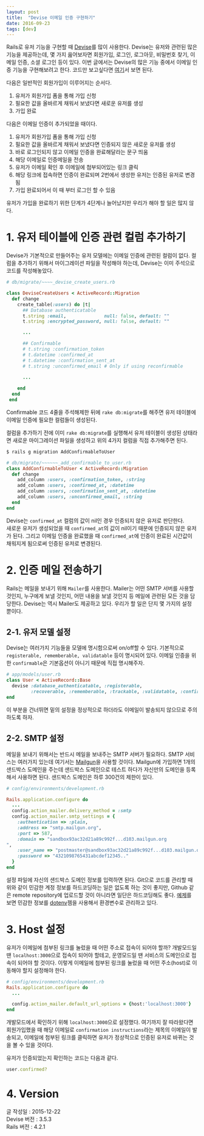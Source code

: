 ```yaml
---
layout: post
title:  "Devise 이메일 인증 구현하기"
date: 2016-09-23
tags: [dev]
---
```


Rails로 유저 기능을 구현할 때 [Devise](https://github.com/plataformatec/devise)를 많이 사용한다.
Devise는 유저와 관련된 많은 기능을 제공하는데, 몇 가지 읊어보자면 회원가입, 로그인, 로그아웃, 비밀번호 찾기, 이메일 인증, 소셜 로그인 등이 있다.
이번 글에서는 Devise의 많은 기능 중에서 이메일 인증 기능을 구현해보려고 한다. 코드만 보고싶다면 [여기](https://github.com/bluesh55/devise-email-confirmation-exmaple)서 보면 된다.

다음은 일반적인 회원가입이 이루어지는 순서다.

1. 유저가 회원가입 폼을 통해 가입 신청
2. 필요한 값을 올바르게 채워서 보냈다면 새로운 유저를 생성
3. 가입 완료

다음은 이메일 인증이 추가되었을 때이다.

1. 유저가 회원가입 폼을 통해 가입 신청
2. 필요한 값을 올바르게 채워서 보냈다면 인증되지 않은 새로운 유저를 생성
3. 바로 로그인되지 않고 이메일 인증을 완료해달라는 문구 띄움
4. 해당 이메일로 인증메일을 전송
5. 유저가 이메일 확인 후 이메일에 첨부되어있는 링크 클릭
6. 해당 링크에 접속하면 인증이 완료되며 2번에서 생성한 유저는 인증된 유저로 변경됨
7. 가입 완료되어서 이 때 부터 로그인 할 수 있음

유저가 가입을 완료하기 위한 단계가 4단계나 늘어났지만 우리가 해야 할 일은 많지 않다.

# 1. 유저 테이블에 인증 관련 컬럼 추가하기

Devise가 기본적으로 만들어주는 유저 모델에는 이메일 인증에 관련된 컬럼이 없다.
컬럼을 추가하기 위해서 마이그레이션 파일을 작성해야 하는데, Devise는 이미 주석으로 코드를 작성해놓았다.

```ruby
# db/migrate/~~~~_devise_create_users.rb

class DeviseCreateUsers < ActiveRecord::Migration
  def change
    create_table(:users) do |t|
      ## Database authenticatable
      t.string :email,              null: false, default: ""
      t.string :encrypted_password, null: false, default: ""

      ...

      ## Confirmable
      # t.string :confirmation_token
      # t.datetime :confirmed_at
      # t.datetime :confirmation_sent_at
      # t.string :unconfirmed_email # Only if using reconfirmable
      
      ...

    end
  end
 end
```

Confirmable 코드 4줄을 주석해제한 뒤에 `rake db:migrate`를 해주면 유저 테이블에 이메일 인증에 필요한 컬럼들이 생성된다.

컬럼을 추가하기 전에 이미 `rake db:migrate`를 실행해서 유저 테이블이 생성된 상태라면
새로운 마이그레이션 파일을 생성하고 위의 4가지 컬럼을 직접 추가해주면 된다.

```bash
$ rails g migration AddConfirmableToUser
```
```ruby
# db/migrate/~~~~~~_add_confirmable_to_user.rb
class AddConfirmableToUser < ActiveRecord::Migration
  def change
    add_column :users, :confirmation_token, :string
    add_column :users, :confirmed_at, :datetime
    add_column :users, :confirmation_sent_at, :datetime
    add_column :users, :unconfirmed_email, :string
  end
end
```

Devise는 ```confirmed_at``` 컬럼의 값이 nil인 경우 인증되지 않은 유저로 판단한다.  
새로운 유저가 생성되었을 때 ```confirmed_at```의 값이 nil이기 때문에 인증되지 않은 유저가 된다.
그리고 이메일 인증을 완료했을 때 ```confirmed_at```에 인증이 완료된 시간값이 채워지게 됨으로써 인증된 유저로 변경된다.

# 2. 인증 메일 전송하기

Rails는 메일을 보내기 위해 ```Mailer```를 사용한다.
Mailer는 어떤 SMTP 서버를 사용할 것인지, 누구에게 보낼 것인지, 어떤 내용을 보낼 것인지 등 메일에 관련된 모든 것을 담당한다.
Devise는 역시 Mailer도 제공하고 있다. 우리가 할 일은 단지 몇 가지의 설정 뿐이다.

## 2-1. 유저 모델 설정

Devise는 여러가지 기능들을 모델에 명시함으로써 on/off할 수 있다.
기본적으로 `registerable, rememberable, validatable` 등이 명시되어 있다.
이메일 인증을 위한 ```confirmable```은 기본옵션이 아니기 때문에 직접 명시해주자.

```ruby
# app/models/user.rb
class User < ActiveRecord::Base
  devise :database_authenticatable, :registerable,
         :recoverable, :rememberable, :trackable, :validatable, :confirmable
end
```

이 부분을 건너뛰면 밑의 설정을 정상적으로 하더라도 이메일이 발송되지 않으므로 주의하도록 하자.

## 2-2. SMTP 설정

메일을 보내기 위해서는 반드시 메일을 보내주는 SMTP 서버가 필요하다.
SMTP 서비스는 여러가지 있는데 여기서는 [Mailgun](https://mailgun.com)을 사용할 것이다.
Mailgun에 가입하면 1개의 샌드박스 도메인을 주는데 샌드박스 도메인으로 테스트 하다가 자신만의 도메인을 등록해서 사용하면 된다.
샌드박스 도메인은 하루 300건의 제한이 있다.

```ruby
# config/environments/development.rb

Rails.application.configure do
  ...
  config.action_mailer.delivery_method = :smtp
  config.action_mailer.smtp_settings = { 
    :authentication => :plain,
    :address => "smtp.mailgun.org",
    :port => 587,
    :domain => "sandbox93ac32d21a89c992f...d103.mailgun.org
",
    :user_name => "postmaster@sandbox93ac32d21a89c992f...d103.mailgun.org",
    :password => "4321098765431abcdef12345.."
  }
end
```
설정 파일에 자신의 샌드박스 도메인 정보를 입력하면 된다.
Git으로 코드를 관리할 때 위와 같이 민감한 계정 정보를 하드코딩하는 일은 없도록 하는 것이 좋지만,
Github 같은 remote repository에 업로드할 것이 아니라면 일단은 하드코딩해도 좋다.
[예제](https://github.com/bluesh55/devise-email-confirmation-exmaple)를 보면 민감한 정보를 [dotenv](https://github.com/bkeepers/dotenv)젬을 사용해서 환경변수로 관리하고 있다.

# 3. Host 설정

유저가 이메일에 첨부된 링크를 눌렀을 때 어떤 주소로 접속이 되어야 할까?
개발모드일 땐 ```localhost:3000```으로 접속이 되어야 할테고, 운영모드일 땐 서비스의 도메인으로 접속이 되어야 할 것이다.
이렇게 이메일에 첨부된 링크를 눌렀을 때 어떤 주소(host)로 이동해야 할지 설정해야 한다.

```ruby
# config/environments/development.rb
Rails.application.configure do
  ...

  config.action_mailer.default_url_options = {host:'localhost:3000'}
end
```

개발모드에서 확인하기 위해 ```localhost:3000```으로 설정했다.
여기까지 잘 따라왔다면 회원가입했을 때 해당 이메일로 `confirmation instructions`라는 제목의 이메일이 발송되고,
이메일에 첨부된 링크를 클릭하면 유저가 정상적으로 인증된 유저로 바뀌는 것을 볼 수 있을 것이다.

유저가 인증되었는지 확인하는 코드는 다음과 같다.
```ruby
user.confirmed?
```

# 4. Version

글 작성일 : 2015-12-22  
Devise 버전 :  3.5.3  
Rails 버전 : 4.2.1

